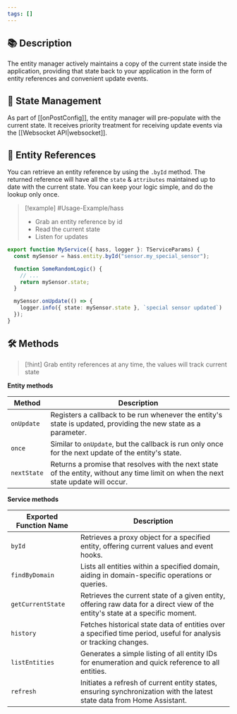 ```yaml
---
tags: []
---
```

## 📚 Description

The entity manager actively maintains a copy of the current state inside the application, providing that state back to your application in the form of entity references and convenient update events.

## 🔄 State Management

As part of [[onPostConfig]], the entity manager will pre-populate with the current state. It receives priority treatment for receiving update events via the [[Websocket API|websocket]].

## 📝 Entity References

You can retrieve an entity reference by using the `.byId` method. The returned reference will have all the `state` & `attributes` maintained up to date with the current state. You can keep your logic simple, and do the lookup only once.

> [!example] #Usage-Example/hass
> - Grab an entity reference by id
> - Read the current state
> - Listen for updates

```typescript
export function MyService({ hass, logger }: TServiceParams) {
  const mySensor = hass.entity.byId("sensor.my_special_sensor");

  function SomeRandomLogic() {
    // ...
    return mySensor.state;
  }

  mySensor.onUpdate(() => {
    logger.info({ state: mySensor.state }, `special sensor updated`)
  });
}
```
## 🛠 Methods

> [!hint] 
> Grab entity references at any time, the values will track current state

**Entity methods**

| Method      | Description                                                                                                                         |
| ----------- | ----------------------------------------------------------------------------------------------------------------------------------- |
| `onUpdate`  | Registers a callback to be run whenever the entity's state is updated, providing the new state as a parameter.                      |
| `once`      | Similar to `onUpdate`, but the callback is run only once for the next update of the entity's state.                                 |
| `nextState` | Returns a promise that resolves with the next state of the entity, without any time limit on when the next state update will occur. |
**Service methods**

| Exported Function Name | Description                                                                                                                  |
| ---------------------- | ---------------------------------------------------------------------------------------------------------------------------- |
| `byId`                 | Retrieves a proxy object for a specified entity, offering current values and event hooks.                                    |
| `findByDomain`         | Lists all entities within a specified domain, aiding in domain-specific operations or queries.                               |
| `getCurrentState`      | Retrieves the current state of a given entity, offering raw data for a direct view of the entity's state at a specific moment. |
| `history`              | Fetches historical state data of entities over a specified time period, useful for analysis or tracking changes.             |
| `listEntities`         | Generates a simple listing of all entity IDs for enumeration and quick reference to all entities.                            |
| `refresh`              | Initiates a refresh of current entity states, ensuring synchronization with the latest state data from Home Assistant.       |